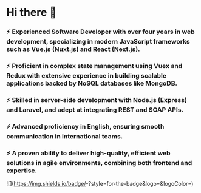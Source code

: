 # Hi there 👋

### ⚡ Experienced Software Developer with over four years in web development, specializing in modern JavaScript frameworks such as Vue.js (Nuxt.js) and React (Next.js). 
### ⚡ Proficient in complex state management using Vuex and Redux with extensive experience in building scalable applications backed by NoSQL databases like MongoDB.
### ⚡ Skilled in server-side development with Node.js (Express) and Laravel, and adept at integrating REST and SOAP APIs.
### ⚡ Advanced proficiency in English, ensuring smooth communication in international teams.
### ⚡ A proven ability to deliver high-quality, efficient web solutions in agile environments, combining both frontend and expertise.

![<Badge Name>](https://img.shields.io/badge/<Badge Text>-<Background Color>?style=for-the-badge&logo=<Icon Name>&logoColor=<Logo Color>)
